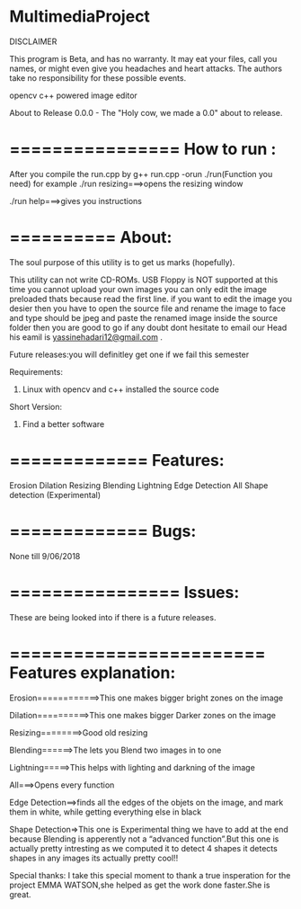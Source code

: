 # MultimediaProject
  DISCLAIMER


This program is Beta, and has no warranty. It may eat your files,
call you names, or might even give you headaches and heart attacks. The authors take no responsibility for these possible events.

opencv c++ powered image editor

About to Release 0.0.0 - The "Holy cow, we made a 0.0" about to release.

================
How to run :
===============
After you compile the run.cpp by
g++ run.cpp -orun
./run(Function you need)
for example
./run resizing===>opens the resizing window

./run help===>gives you instructions


==========
About:
==========
The soul purpose of this utility is to get us marks (hopefully).

This utility can not  write CD-ROMs.  USB Floppy is NOT supported at this time you cannot upload your own images you can only edit the image preloaded thats because read the first line. if you want to edit the image you desier then you have to open the source file and rename the image to face and type should be jpeg and paste the renamed image inside the source folder then you are good to go if any doubt dont hesitate to email our Head his eamil is yassinehadari12@gmail.com .



Future releases:you will definitley get one if we fail this semester


Requirements:
1. Linux with opencv and c++ installed the source code

Short Version:
1. Find a better software

=============
Features:
=============

Erosion
Dilation
Resizing
Blending
Lightning
Edge Detection
All
Shape detection (Experimental)

=============
Bugs:
=============

None till 9/06/2018

================
 Issues:
================

These are being looked into if there is a future releases.

========================
Features explanation:
========================

Erosion============>This one makes bigger bright zones on the image

Dilation==========>This one makes bigger Darker zones on the image

Resizing========>Good old resizing

Blending======>The lets you Blend two images in to one

Lightning=====>This helps with lighting and darkning of the image
 
All===>Opens every function

Edge Detection==>finds all the edges of the objets on the image, and mark them in white, while getting everything else in black

Shape Detection=>This one is Experimental thing we have to add at the end because Blending is apperently not a “advanced function”.But this one is actually pretty intresting as we computed it to detect 4 shapes it detects shapes in any images its actually pretty cool!!

Special thanks:
    I take this special moment to thank a true insperation for the project EMMA WATSON,she helped as get the work done faster.She is great.
